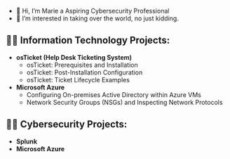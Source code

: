 - 👋 Hi, I’m Marie a Aspiring Cybersecurity Professional
- 👀 I’m interested in taking over the world, no just kidding. 
<h2>👨‍💻 Information Technology Projects:</h2>

- <b>osTicket (Help Desk Ticketing System)</b>
  - osTicket: Prerequisites and Installation
  - osTicket: Post-Installation Configuration
  - osTicket: Ticket Lifecycle Examples
- <b>Microsoft Azure</b>
  - Configuring On-premises Active Directory within Azure VMs
  - Network Security Groups (NSGs) and Inspecting Network Protocols
<h2>👨‍💻 Cybersecurity Projects:</h2>

- <b>Splunk</b>
- <b>Microsoft Azure</b>
